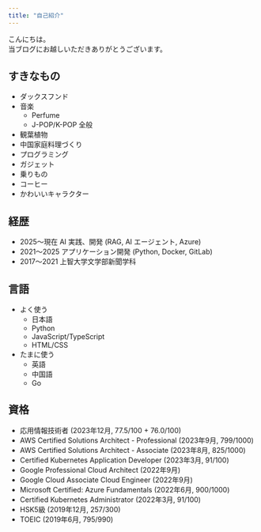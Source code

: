```yaml
---
title: "自己紹介"
---
```


こんにちは。  
当ブログにお越しいただきありがとうございます。

## すきなもの

* ダックスフンド
* 音楽
  * Perfume
  * J-POP/K-POP 全般
* 観葉植物
* 中国家庭料理づくり
* プログラミング
* ガジェット
* 乗りもの
* コーヒー
* かわいいキャラクター

## 経歴

* 2025〜現在 AI 実践、開発 (RAG, AI エージェント, Azure)
* 2021〜2025 アプリケーション開発 (Python, Docker, GitLab)
* 2017〜2021 上智大学文学部新聞学科

## 言語

* よく使う
  * 日本語
  * Python
  * JavaScript/TypeScript
  * HTML/CSS
* たまに使う
  * 英語
  * 中国語
  * Go

## 資格

* 応用情報技術者 (2023年12月, 77.5/100 + 76.0/100)
* AWS Certified Solutions Architect - Professional (2023年9月, 799/1000)
* AWS Certified Solutions Architect - Associate (2023年8月, 825/1000)
* Certified Kubernetes Application Developer (2023年3月, 91/100)
* Google Professional Cloud Architect (2022年9月)
* Google Cloud Associate Cloud Engineer (2022年9月)
* Microsoft Certified: Azure Fundamentals (2022年6月, 900/1000)
* Certified Kubernetes Administrator (2022年3月, 91/100)
* HSK5級 (2019年12月, 257/300)
* TOEIC (2019年6月, 795/990)
